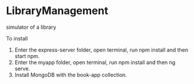 # LibraryManagement
simulator of a library

To install

1) Enter the express-server folder, open terminal, run npm install and then start npm.
2) Enter the myapp folder, open terminal, run npm install and then ng serve.
3) Install MongoDB with the book-app collection.
